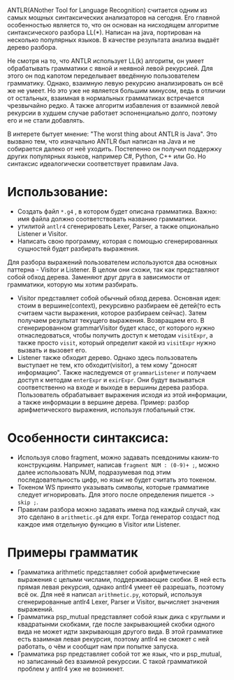 <p> ANTLR(ANother Tool for Language Recognition) считается одним из самых мощных синтаксических анализаторов на сегодня. Его главной особенностью является то, что он основан на нисходящем алгоритме синтаксического разбора LL(*). Написан на java, портирован на несколько популярных языков. В качестве результата анализа выдаёт дерево разбора. </p>

<p> Не смотря на то, что ANTLR использует LL(k) алгоритм, он умеет обрабатывать грамматики с явной и неявной левой рекурсией. Для этого он под капотом переделывает введённую пользователем грамматику. Однако, взаимную левую рекурсию анализировать он всё же не умеет. Но это уже не является большим минусом, ведь в отличии от остальных, взаимная в нормальных грамматиках встречается чрезвычайно редко. А также алгоритм избавления от взаимной левой рекурсии в худшем случае работает эспоненциально долго, поэтому его и не стали добавлять. </p>

<p> В интерете бытует мнение: "The worst thing about ANTLR is Java". Это вызвано тем, что изначально ANTLR был написан на Java и не собирается далеко от неё уходить. Постепенно он получил поддержку других популярных языков, например C#, Python, C++ или Go. Но синтаксис идеалогически соответствует правилам Java. </p>

# Использование:
- Создать файл `*.g4` , в котором будет описана грамматика. Важно: имя файла должно соответствовать названию грамматики.
- утилитой `antlr4` сгенерировать Lexer, Parser, а также опционально Listener и Visitor.
- Написать свою программу, которая с помощью сгенерированных сущностей будет разбирать выражения.

Для разбора выражений пользователем используются два основных паттерна - Visitor и Listener. В целом они схожи, так как представляют собой обход дерева. Заменяют друг друга в зависимости от грамматики, которую мы хотим разбирать.

- Visitor представляет собой обычный обход дерева. Основная идея: стоим в вершине(context), рекурсивно разбираем её детей(то есть считаем части выражения, которое разбираем сейчас). Затем получаем результат текущего выражения. Возвращаем его. В сгенерированном grammarVisitor будет класс, от которого нужно отнаследоваться, чтобы получить доступ к методам `visitExpr`, а также просто `visit`, который определит какой из `visitExpr` нужно вызвать и вызовет его.
- Listener также обходит дерево. Однако здесь пользователь выступает не тем, кто обходит(visitor), а тем кому "доносят информацию". Также наследуемся от `grammarListener` и получаем доступ к методам `enterExpr` и `exirExpr`. Они будут вызываться соответственно на входе и выходе в вершины дерева разбора. Пользователь обрабатывает выражения исходя из этой информации, а также информации в вершине дерева.
Пример: разбор арифметического выражения, используя глобальный стэк.

# Особенности синтаксиса:
- Используя слово fragment, можно задавать псевдонимы каким-то конструкциям. Напримет, написав `fragment NUM : (0-9)+ ;`, можно далее использовать NUM, подразумевая под этим последовательность цифр, но язык не будет считать это токеном.
- Токеном WS принято указывать символы, которые грамматике следует игнорировать. Для этого после определения пишется `-> skip ;`.
- Правилам разбора можно задавать имена под каждый случай, как это сделано в `arithmetic.g4` для expr. Тогда генератор создаст под каждое имя отдельную функцию в Visitor или Listener. 





# Примеры грамматик
- Грамматика arithmetic представляет собой арифметические выражения с целыми числами, поддерживающие скобки. В ней есть прямая левая рекурсия, однако antlr4 умеет её разрешать, поэтому всё ок. Для неё я написал `arithmetic.py`, который, используя сгенерированные antlr4 Lexer, Parser и Visitor, вычисляет значения выражений. 
- Грамматика psp_mutual представляет собой язык дика с круглыми и квадратынми скобками, где после закрывающией скобки одного вида не может идти закрывающая другого вида. В этой грамматике есть взаимная левая рекурсия, поэтому antlr4 не сможет с ней работать, о чём и сообщит нам при попытке запуска.
- Грамматика psp представляет собой тот же язык, что и psp_mutual, но записанный без взаимной рекурссии. С такой грамматикой проблем у antlr4 уже не возникнет.